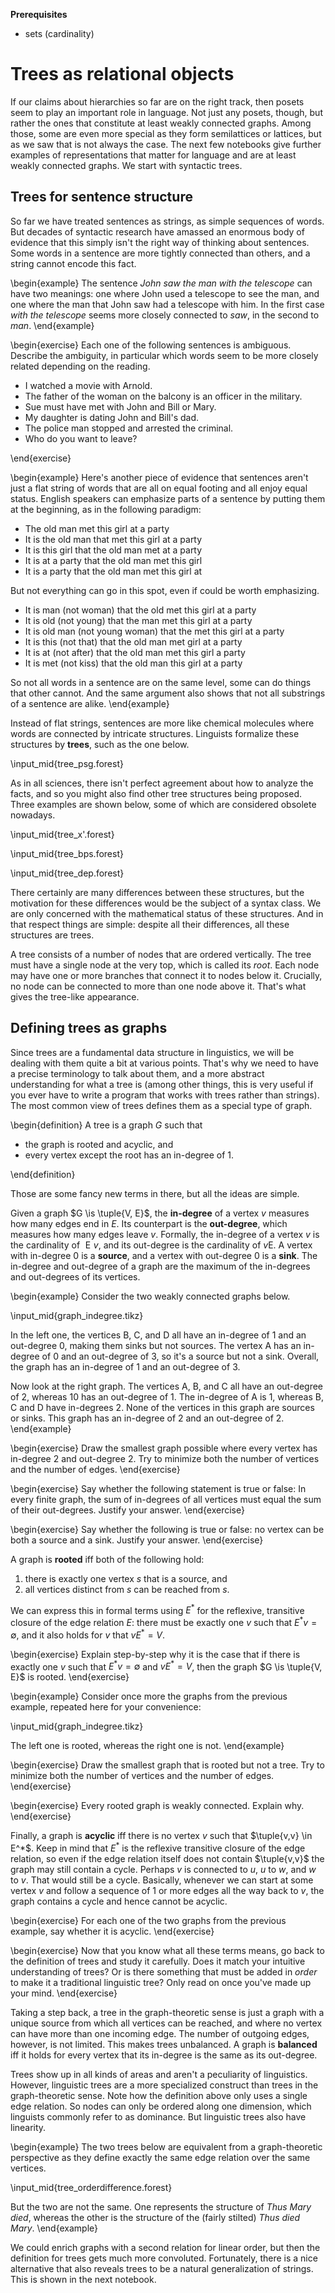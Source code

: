 **Prerequisites**

- sets (cardinality)

# Trees as relational objects

If our claims about hierarchies so far are on the right track, then posets seem to play an important role in language.
Not just any posets, though, but rather the ones that constitute at least weakly connected graphs.
Among those, some are even more special as they form semilattices or lattices, but as we saw that is not always the case.
The next few notebooks give further examples of representations that matter for language and are at least weakly connected graphs.
We start with syntactic trees.

## Trees for sentence structure

So far we have treated sentences as strings, as simple sequences of words.
But decades of syntactic research have amassed an enormous body of evidence that this simply isn't the right way of thinking about sentences.
Some words in a sentence are more tightly connected than others, and a string cannot encode this fact.

\begin{example}
The sentence
*John saw the man with the telescope*
can have two meanings: one where John used a telescope to see the man, and one where the man that John saw had a telescope with him.
In the first case
*with the telescope*
seems more closely connected to
*saw*, in the second to
*man*.
\end{example}

\begin{exercise}
Each one of the following sentences is ambiguous.
Describe the ambiguity, in particular which words seem to be more closely related depending on the reading.


- I watched a movie with Arnold.
- The father of the woman on the balcony is an officer in the military.
- Sue must have met with John and Bill or Mary.
- My daughter is dating John and Bill's dad.
- The police man stopped and arrested the criminal.
- Who do you want to leave?

\end{exercise}

\begin{example}
Here's another piece of evidence that sentences aren't just a flat string of words that are all on equal footing and all enjoy equal status.
English speakers can emphasize parts of a sentence by putting them at the beginning, as in the following paradigm:


- The old man met this girl at a party
- It is the old man that met this girl at a party
- It is this girl that the old man met at a party
- It is at a party that the old man met this girl
- It is a party that the old man met this girl at


But not everything can go in this spot, even if could be worth emphasizing.


- It is man (not woman) that the old met this girl at a party
- It is old (not young) that the man met this girl at a party
- It is old man (not young woman) that the met this girl at a party
- It is this (not that) that the old man met girl at a party
- It is at (not after) that the old man met this girl a party
- It is met (not kiss) that the old man this girl at a party


So not all words in a sentence are on the same level, some can do things that other cannot.
And the same argument also shows that not all substrings of a sentence are alike.
\end{example}

Instead of flat strings, sentences are more like chemical molecules where words are connected by intricate structures.
Linguists formalize these structures by **trees**, such as the one below.

\input_mid{tree_psg.forest}

As in all sciences, there isn't perfect agreement about how to analyze the facts, and so you might also find other tree structures being proposed.
Three examples are shown below, some of which are considered obsolete nowadays.

\input_mid{tree_x'.forest}

\input_mid{tree_bps.forest}

\input_mid{tree_dep.forest}

There certainly are many differences between these structures, but the motivation for these differences would be the subject of a syntax class.
We are only concerned with the mathematical status of these structures.
And in that respect things are simple: despite all their differences, all these structures are trees.

A tree consists of a number of nodes that are ordered vertically.
The tree must have a single node at the very top, which is called its *root*.
Each node may have one or more branches that connect it to nodes below it.
Crucially, no node can be connected to more than one node above it.
That's what gives the tree-like appearance.

## Defining trees as graphs

Since trees are a fundamental data structure in linguistics, we will be dealing with them quite a bit at various points.
That's why we need to have a precise terminology to talk about them, and a more abstract understanding for what a tree is (among other things, this is very useful if you ever have to write a program that works with trees rather than strings).
The most common view of trees defines them as a special type of graph.

\begin{definition}
A tree is a graph $G$ such that


- the graph is rooted and acyclic, and
- every vertex except the root has an in-degree of 1.

\end{definition}

Those are some fancy new terms in there, but all the ideas are simple.

Given a graph $G \is \tuple{V, E}$, the **in-degree** of a vertex $v$ measures how many edges end in $E$.
Its counterpart is the **out-degree**, which measures how many edges leave $v$.
Formally, the in-degree of a vertex $v$ is the cardinality of $\mathrel{E} v$, and its out-degree is the cardinality of $v \mathrel{E}$.
A vertex with in-degree 0 is a **source**, and a vertex with out-degree 0 is a **sink**.
The in-degree and out-degree of a graph are the maximum of the in-degrees and out-degrees of its vertices.

\begin{example}
Consider the two weakly connected graphs below.

\input_mid{graph_indegree.tikz}

In the left one, the vertices B, C, and D all have an in-degree of 1 and an out-degree 0, making them sinks but not sources.
The vertex A has an in-degree of 0 and an out-degree of 3, so it's a source but not a sink.
Overall, the graph has an in-degree of 1 and an out-degree of 3.


Now look at the right graph.
The vertices A, B, and C all have an out-degree of 2, whereas 10 has an out-degree of 1.
The in-degree of A is 1, whereas B, C and D have in-degrees 2.
None of the vertices in this graph are sources or sinks.
This graph has an in-degree of 2 and an out-degree of 2.
\end{example}

\begin{exercise}
Draw the smallest graph possible where every vertex has in-degree 2 and out-degree 2.
Try to minimize both the number of vertices and the number of edges.
\end{exercise}

\begin{exercise}
Say whether the following statement is true or false:
In every finite graph, the sum of in-degrees of all vertices must equal the sum of their out-degrees.
Justify your answer.
\end{exercise}

\begin{exercise}
Say whether the following is true or false: no vertex can be both a source and a sink.
Justify your answer.
\end{exercise}

A graph is **rooted** iff both of the following hold:

1. there is exactly one vertex $s$ that is a source, and
1. all vertices distinct from $s$ can be reached from $s$.

We can express this in formal terms using $E^*$ for the reflexive, transitive closure of the edge relation $E$: there must be exactly one $v$ such that $E^* v = \emptyset$, and it also holds for $v$ that $v E^* = V$.

\begin{exercise}
Explain step-by-step why it is the case that if there is exactly one $v$ such that $E^* v = \emptyset$ and $v E^* = V$, then the graph $G \is \tuple{V, E}$ is rooted.
\end{exercise}

\begin{example}
Consider once more the graphs from the previous example, repeated here for your convenience:

\input_mid{graph_indegree.tikz}

The left one is rooted, whereas the right one is not.
\end{example}

\begin{exercise}
Draw the smallest graph that is rooted but not a tree.
Try to minimize both the number of vertices and the number of edges.
\end{exercise}

\begin{exercise}
Every rooted graph is weakly connected.
Explain why.
\end{exercise}

Finally, a graph is **acyclic** iff there is no vertex $v$ such that $\tuple{v,v} \in E^*$.
Keep in mind that $E^*$ is the reflexive transitive closure of the edge relation, so even if the edge relation itself does not contain $\tuple{v,v}$ the graph may still contain a cycle.
Perhaps $v$ is connected to $u$, $u$ to $w$, and $w$ to $v$.
That would still be a cycle.
Basically, whenever we can start at some vertex $v$ and follow a sequence of 1 or more edges all the way back to $v$, the graph contains a cycle and hence cannot be acyclic.

\begin{exercise}
For each one of the two graphs from the previous example, say whether it is acyclic.
\end{exercise}

\begin{exercise}
Now that you know what all these terms means, go back to the definition of trees and study it carefully.
Does it match your intuitive understanding of trees?
Or is there something that must be added in *order* to make it a traditional linguistic tree?
Only read on once you've made up your mind.
\end{exercise}

Taking a step back, a tree in the graph-theoretic sense is just a graph with a unique source from which all vertices can be reached, and where no vertex can have more than one incoming edge.
The number of outgoing edges, however, is not limited.
This makes trees unbalanced.
A graph is **balanced** iff it holds for every vertex that its in-degree is the same as its out-degree.

Trees show up in all kinds of areas and aren't a peculiarity of linguistics.
However, linguistic trees are a more specialized construct than trees in the graph-theoretic sense.
Note how the definition above only uses a single edge relation.
So nodes can only be ordered along one dimension, which linguists commonly refer to as dominance.
But linguistic trees also have linearity.

\begin{example}
The two trees below are equivalent from a graph-theoretic perspective as they define exactly the same edge relation over the same vertices.

\input_mid{tree_orderdifference.forest}

But the two are not the same.
One represents the structure of
*Thus Mary died*,
whereas the other is the structure of the (fairly stilted)
*Thus died Mary*.
\end{example}

We could enrich graphs with a second relation for linear order, but then the definition for trees gets much more convoluted.
Fortunately, there is a nice alternative that also reveals trees to be a natural generalization of strings.
This is shown in the next notebook.
